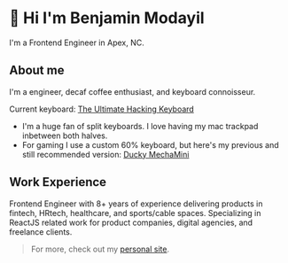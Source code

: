 # 👋 Hi I'm Benjamin Modayil

I'm a Frontend Engineer in Apex, NC.

## About me

I'm a engineer, decaf coffee enthusiast, and keyboard connoisseur.

Current keyboard: [The Ultimate Hacking Keyboard](https://ultimatehackingkeyboard.com)

- I'm a huge fan of split keyboards. I love having my mac trackpad inbetween both halves.
- For gaming I use a custom 60% keyboard, but here's my previous and still recommended version: [Ducky MechaMini](https://www.duckychannel.com.tw/en/Ducky-Mecha-Mini)

## Work Experience

Frontend Engineer with 8+ years of experience delivering products in fintech, HRtech, healthcare, and sports/cable spaces. Specializing in ReactJS related work for product companies, digital agencies, and freelance clients.


> For more, check out my [personal site](https://modayil.me). 
